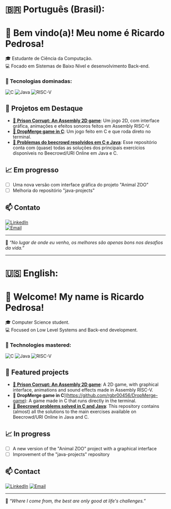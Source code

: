 # 🇧🇷 Português (Brasil):

# 👋 Bem vindo(a)! Meu nome é Ricardo Pedrosa!

🎓 Estudante de Ciência da Computação.<br>
💻 Focado em Sistemas de Baixo Nível e desenvolvimento Back-end.  

### 🧠 Tecnologias dominadas:

![C](https://img.shields.io/badge/C-00599C?style=flat-square&logo=c&logoColor=white)
![Java](https://img.shields.io/badge/Java-007396?style=flat-square&logo=openjdk&logoColor=white)
![RISC-V](https://img.shields.io/badge/RISC--V-000000?style=flat-square&logo=riscv&logoColor=white)

## 🚀 Projetos em Destaque

- [🔗 **Prison Corrupt: An Assembly 2D game**](https://github.com/rgbr00456/Prison-Corrupt): Um jogo 2D, com interface gráfica, animações e efeitos sonoros feitos em Assembly RISC-V.
- [🔗 **DropMerge game in C**](https://github.com/rgbr00456/DropMerge-game): Um jogo feito em C e que roda direto no terminal. 
- [🔗 **Problemas do beecrowd resolvidos em C e Java**](https://github.com/rgbr00456/Beecrowd-Solutions): Esse repositório conta com (quase) todas as soluções dos principais exercícios disponíveis no Beecrowd/URI Online em Java e C.

## 📈 Em progresso

- [ ] Uma nova versão com interface gráfica do projeto "Animal ZOO"  
- [ ] Melhoria do repositório "java-projects"  

## 📫 Contato

[![LinkedIn](https://img.shields.io/badge/LinkedIn-0077B5?style=for-the-badge&logo=linkedin&logoColor=white)](www.linkedin.com/in/ricardo-pedrosa-39299833a)  
[![Email](https://img.shields.io/badge/E--mail-D14836?style=for-the-badge&logo=gmail&logoColor=white)](rpramos2005@gmail.com)

---

💬 *“No lugar de onde eu venho, os melhores são apenas bons nos desafios da vida.”*

---

# 🇺🇸 English:

# 👋 Welcome! My name is Ricardo Pedrosa!

🎓 Computer Science student.<br>
💻 Focused on Low Level Systems and Back-end development.

### 🧠 Technologies mastered:

![C](https://img.shields.io/badge/C-00599C?style=flat-square&logo=c&logoColor=white)
![Java](https://img.shields.io/badge/Java-007396?style=flat-square&logo=openjdk&logoColor=white)
![RISC-V](https://img.shields.io/badge/RISC--V-000000?style=flat-square&logo=riscv&logoColor=white)

## 🚀 Featured projects

- [🔗 **Prison Corrupt: An Assembly 2D game**](https://github.com/rgbr00456/Prison-Corrupt): A 2D game, with graphical interface, animations and sound effects made in Assembly RISC-V.
- 🔗 **DropMerge game in C**](https://github.com/rgbr00456/DropMerge-game): A game made in C that runs directly in the terminal. 
- [🔗 **Beecrowd problems solved in C and Java**](https://github.com/rgbr00456/Beecrowd-Solutions): This repository contains (almost) all the solutions to the main exercises available on Beecrowd/URI Online in Java and C.

## 📈 In progress

- [ ] A new version of the "Animal ZOO" project with a graphical interface  
- [ ] Improvement of the "java-projects" repository  

## 📫 Contact

[![LinkedIn](https://img.shields.io/badge/LinkedIn-0077B5?style=for-the-badge&logo=linkedin&logoColor=white)](www.linkedin.com/in/ricardo-pedrosa-39299833a) 
[![Email](https://img.shields.io/badge/E--mail-D14836?style=for-the-badge&logo=gmail&logoColor=white)](rpramos2005@gmail.com)

---

💬 *“Where I come from, the best are only good at life's challenges.”*
